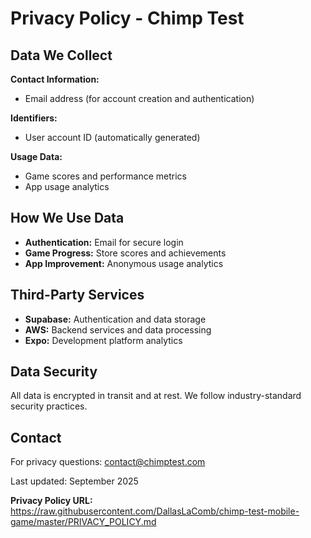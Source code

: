 # Privacy Policy - Chimp Test

## Data We Collect

**Contact Information:**
- Email address (for account creation and authentication)

**Identifiers:**
- User account ID (automatically generated)

**Usage Data:**
- Game scores and performance metrics
- App usage analytics

## How We Use Data

- **Authentication:** Email for secure login
- **Game Progress:** Store scores and achievements
- **App Improvement:** Anonymous usage analytics

## Third-Party Services

- **Supabase:** Authentication and data storage
- **AWS:** Backend services and data processing
- **Expo:** Development platform analytics

## Data Security

All data is encrypted in transit and at rest. We follow industry-standard security practices.

## Contact

For privacy questions: contact@chimptest.com

Last updated: September 2025

**Privacy Policy URL:** https://raw.githubusercontent.com/DallasLaComb/chimp-test-mobile-game/master/PRIVACY_POLICY.md